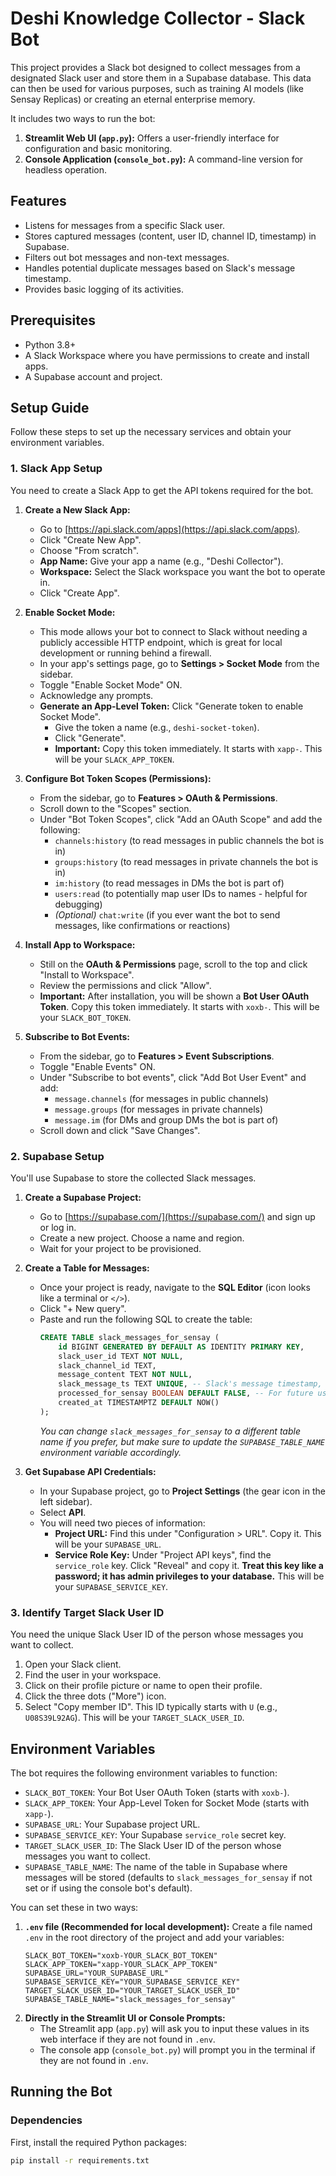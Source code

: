 # Deshi Knowledge Collector - Slack Bot

This project provides a Slack bot designed to collect messages from a designated Slack user and store them in a Supabase database. This data can then be used for various purposes, such as training AI models (like Sensay Replicas) or creating an eternal enterprise memory.

It includes two ways to run the bot:
1.  **Streamlit Web UI (`app.py`):** Offers a user-friendly interface for configuration and basic monitoring.
2.  **Console Application (`console_bot.py`):** A command-line version for headless operation.

## Features

*   Listens for messages from a specific Slack user.
*   Stores captured messages (content, user ID, channel ID, timestamp) in Supabase.
*   Filters out bot messages and non-text messages.
*   Handles potential duplicate messages based on Slack's message timestamp.
*   Provides basic logging of its activities.

## Prerequisites

*   Python 3.8+
*   A Slack Workspace where you have permissions to create and install apps.
*   A Supabase account and project.

## Setup Guide

Follow these steps to set up the necessary services and obtain your environment variables.

### 1. Slack App Setup

You need to create a Slack App to get the API tokens required for the bot.

1.  **Create a New Slack App:**
    *   Go to [https://api.slack.com/apps](https://api.slack.com/apps).
    *   Click "Create New App".
    *   Choose "From scratch".
    *   **App Name:** Give your app a name (e.g., "Deshi Collector").
    *   **Workspace:** Select the Slack workspace you want the bot to operate in.
    *   Click "Create App".

2.  **Enable Socket Mode:**
    *   This mode allows your bot to connect to Slack without needing a publicly accessible HTTP endpoint, which is great for local development or running behind a firewall.
    *   In your app's settings page, go to **Settings > Socket Mode** from the sidebar.
    *   Toggle "Enable Socket Mode" ON.
    *   Acknowledge any prompts.
    *   **Generate an App-Level Token:** Click "Generate token to enable Socket Mode".
        *   Give the token a name (e.g., `deshi-socket-token`).
        *   Click "Generate".
        *   **Important:** Copy this token immediately. It starts with `xapp-`. This will be your `SLACK_APP_TOKEN`.

3.  **Configure Bot Token Scopes (Permissions):**
    *   From the sidebar, go to **Features > OAuth & Permissions**.
    *   Scroll down to the "Scopes" section.
    *   Under "Bot Token Scopes", click "Add an OAuth Scope" and add the following:
        *   `channels:history` (to read messages in public channels the bot is in)
        *   `groups:history` (to read messages in private channels the bot is in)
        *   `im:history` (to read messages in DMs the bot is part of)
        *   `users:read` (to potentially map user IDs to names - helpful for debugging)
        *   *(Optional)* `chat:write` (if you ever want the bot to send messages, like confirmations or reactions)

4.  **Install App to Workspace:**
    *   Still on the **OAuth & Permissions** page, scroll to the top and click "Install to Workspace".
    *   Review the permissions and click "Allow".
    *   **Important:** After installation, you will be shown a **Bot User OAuth Token**. Copy this token immediately. It starts with `xoxb-`. This will be your `SLACK_BOT_TOKEN`.

5.  **Subscribe to Bot Events:**
    *   From the sidebar, go to **Features > Event Subscriptions**.
    *   Toggle "Enable Events" ON.
    *   Under "Subscribe to bot events", click "Add Bot User Event" and add:
        *   `message.channels` (for messages in public channels)
        *   `message.groups` (for messages in private channels)
        *   `message.im` (for DMs and group DMs the bot is part of)
    *   Scroll down and click "Save Changes".

### 2. Supabase Setup

You'll use Supabase to store the collected Slack messages.

1.  **Create a Supabase Project:**
    *   Go to [https://supabase.com/](https://supabase.com/) and sign up or log in.
    *   Create a new project. Choose a name and region.
    *   Wait for your project to be provisioned.

2.  **Create a Table for Messages:**
    *   Once your project is ready, navigate to the **SQL Editor** (icon looks like a terminal or `</>`).
    *   Click "+ New query".
    *   Paste and run the following SQL to create the table:
        ```sql
        CREATE TABLE slack_messages_for_sensay (
            id BIGINT GENERATED BY DEFAULT AS IDENTITY PRIMARY KEY,
            slack_user_id TEXT NOT NULL,
            slack_channel_id TEXT,
            message_content TEXT NOT NULL,
            slack_message_ts TEXT UNIQUE, -- Slack's message timestamp, for deduplication
            processed_for_sensay BOOLEAN DEFAULT FALSE, -- For future use if integrating with Sensay API
            created_at TIMESTAMPTZ DEFAULT NOW()
        );
        ```
        *You can change `slack_messages_for_sensay` to a different table name if you prefer, but make sure to update the `SUPABASE_TABLE_NAME` environment variable accordingly.*

3.  **Get Supabase API Credentials:**
    *   In your Supabase project, go to **Project Settings** (the gear icon in the left sidebar).
    *   Select **API**.
    *   You will need two pieces of information:
        *   **Project URL:** Find this under "Configuration > URL". Copy it. This will be your `SUPABASE_URL`.
        *   **Service Role Key:** Under "Project API keys", find the `service_role` key. Click "Reveal" and copy it. **Treat this key like a password; it has admin privileges to your database.** This will be your `SUPABASE_SERVICE_KEY`.

### 3. Identify Target Slack User ID

You need the unique Slack User ID of the person whose messages you want to collect.

1.  Open your Slack client.
2.  Find the user in your workspace.
3.  Click on their profile picture or name to open their profile.
4.  Click the three dots ("More") icon.
5.  Select "Copy member ID". This ID typically starts with `U` (e.g., `U08S39L92AG`). This will be your `TARGET_SLACK_USER_ID`.

## Environment Variables

The bot requires the following environment variables to function:

*   `SLACK_BOT_TOKEN`: Your Bot User OAuth Token (starts with `xoxb-`).
*   `SLACK_APP_TOKEN`: Your App-Level Token for Socket Mode (starts with `xapp-`).
*   `SUPABASE_URL`: Your Supabase project URL.
*   `SUPABASE_SERVICE_KEY`: Your Supabase `service_role` secret key.
*   `TARGET_SLACK_USER_ID`: The Slack User ID of the person whose messages you want to collect.
*   `SUPABASE_TABLE_NAME`: The name of the table in Supabase where messages will be stored (defaults to `slack_messages_for_sensay` if not set or if using the console bot's default).

You can set these in two ways:

1.  **`.env` file (Recommended for local development):**
    Create a file named `.env` in the root directory of the project and add your variables:
    ```env
    SLACK_BOT_TOKEN="xoxb-YOUR_SLACK_BOT_TOKEN"
    SLACK_APP_TOKEN="xapp-YOUR_SLACK_APP_TOKEN"
    SUPABASE_URL="YOUR_SUPABASE_URL"
    SUPABASE_SERVICE_KEY="YOUR_SUPABASE_SERVICE_KEY"
    TARGET_SLACK_USER_ID="YOUR_TARGET_SLACK_USER_ID"
    SUPABASE_TABLE_NAME="slack_messages_for_sensay"
    ```
2.  **Directly in the Streamlit UI or Console Prompts:**
    *   The Streamlit app (`app.py`) will ask you to input these values in its web interface if they are not found in `.env`.
    *   The console app (`console_bot.py`) will prompt you in the terminal if they are not found in `.env`.

## Running the Bot

### Dependencies

First, install the required Python packages:

```bash
pip install -r requirements.txt
